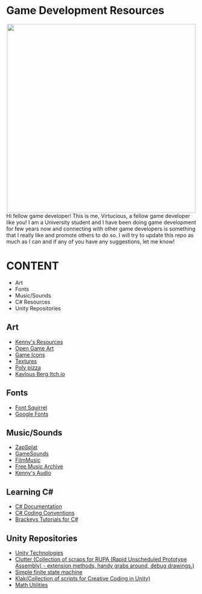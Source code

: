 # Game Development Resources
<div id = "header" align = "center">
  <img src = "https://www.perforce.com/sites/default/files/image/2020-08/image-blog-game-development-survey.jpg" width = "500"/>
</div>
<body>
Hi fellow game developer! This is me, Virtucious, a fellow game developer like you! I am a University student and I have been doing game development for few years now and connecting with other game developers is something that I really like and promote others to do so. I will try to update this repo as much as I can and if any of you have any suggestions, let me know!
</body>

<h1>
CONTENT
</h1>
<ul>
  <li>Art</li>
  <li>Fonts</li>
  <li>Music/Sounds</li>
  <li>C# Resources</li>
  <li>Unity Repositories</li>
</ul>

<h2>
Art
</h2>

<ul>
  <li><a href = "https://www.kenney.nl/assets"> Kenny's Resources </a></li>
  <li><a href = "https://opengameart.org/"> Open Game Art </a></li>
  <li><a href = "https://game-icons.net/"> Game Icons </a></li>
  <li><a href = "https://www.textures.com/"> Textures </a></li>
  <li><a href = "https://poly.pizza/"> Poly pizza </a></li>
  <li><a href = "https://kaylousberg.itch.io/">Kaylous Berg Itch.io </a></li>
</ul>

<h2>
Fonts
</h2>

<ul>
  <li><a href = "https://www.fontsquirrel.com/">Font Squirrel</a></li>
  <li><a href = "https://fonts.google.com/">Google Fonts</a></li>
</ul>

<h2>
  Music/Sounds
</h2>
<ul>  
  <li><a href = "www.zapsplat.com">ZapSplat</a></li>
  <li><a href = "https://gamesounds.xyz/">GameSounds</a></li>
  <li><a href = "https://incompetech.filmmusic.io/search/">FilmMusic</a></li>
  <li><a href = "https://freemusicarchive.org/home">Free Music Archive</a></li>
  <li><a href = "https://www.kenney.nl/assets?q=audio">Kenny's Audio</a></li>
</ul>

<h2>
Learning C#
</h2>
<ul>
  <li><a href = "https://learn.microsoft.com/en-us/dotnet/csharp/programming-guide/">C# Documentation</a></li>
  <li><a href = "https://learn.microsoft.com/en-us/dotnet/csharp/fundamentals/coding-style/coding-conventions">C# Coding Conventions</a></li>
  <li><a href = "https://www.youtube.com/playlist?list=PLPV2KyIb3jR4CtEelGPsmPzlvP7ISPYzR">Brackeys Tutorials for C#</a></li>
</ul>

<h2>
Unity Repositories
</h2>
<ul>
  <li><a href = "https://github.com/Unity-Technologies">Unity Technologies</a></li>
  <li><a href = "https://bitbucket.org/Taugeshtu/clutter/src/master/">Clutter (Collection of scraps for RUPA (Rapid Unscheduled Prototype Assembly) - extension methods, handy grabs around, debug drawings.)</a></li>
  <li><a href = "https://github.com/thefuntastic/Unity3d-Finite-State-Machine">Simple finite state machine</a></li>
  <li><a href = "https://github.com/keijiro/Klak">Klak(Collection of scripts for Creative Coding in Unity)</a></li>
  <li><a href = "https://github.com/zalo/MathUtilities">Math Utilities</a></li>
</ul>
